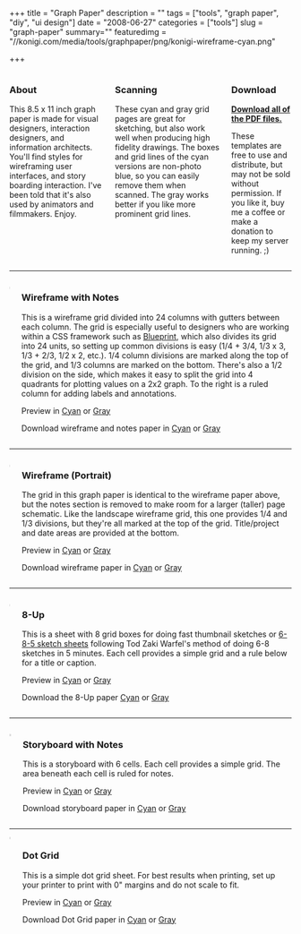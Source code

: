 +++
title = "Graph Paper"
description = ""
tags = ["tools", "graph paper", "diy", "ui design"]
date = "2008-06-27"
categories = ["tools"]
slug = "graph-paper"
summary=""
featuredimg = "//konigi.com/media/tools/graphpaper/png/konigi-wireframe-cyan.png"

+++

<div class="columns">
  <div class="column">
    <h3>About</h3>
    <p>This 8.5 x 11 inch graph paper is made for visual designers, interaction designers, and information architects. You'll find styles for wireframing user interfaces, and story boarding interaction. I've been told that it's also used by animators and filmmakers. Enjoy.</p>
  </div>
  <div class="column">
    <h3>Scanning</h3>
    <p>These cyan and gray grid pages are great for sketching, but also work well when producing high fidelity drawings. The boxes and grid lines of the cyan versions are non-photo blue, so you can easily remove them when scanned. The gray works better if you like more prominent grid lines.</p>
  </div>
  <div class="column">
    <h3>Download</h3>
    <p>
    <strong><a href="//konigi.com/media/tools/graphpaper/konigi-graphpaper-pdf.zip" class="morelink">Download all of the PDF files.</a></strong></p>
    <p>These templates are free to use and distribute, but may not be sold without permission. If you like it, buy me a coffee or make a donation to keep my server running. ;)</p>
  </div>
</div>

<hr>

<div class="columns">
  <div class="column">
    <p><a href="//konigi.com/media/tools/graphpaper/png/konigi-wireframe-cyan.png" class="group"><img src="//konigi.com/media/tools/graphpaper/png/konigi-wireframe-cyan.png" alt="" class="full" /></a></p>
  </div>
  <div class="column">
    <h3>Wireframe with Notes</h3>
    <p>This is a wireframe grid divided into 24 columns with gutters between each column. The grid is especially useful to designers who are working within a CSS framework such as <a href="http://code.google.com/p/blueprintcss/">Blueprint</a>, which also divides its grid into 24 units, so setting up common divisions is easy (1/4 + 3/4, 1/3 x 3, 1/3 + 2/3, 1/2 x 2, etc.). 1/4 column divisions are marked along the top of the grid, and 1/3 columns are marked on the bottom. There's also a 1/2 division on the side, which makes it easy to split the grid into 4 quadrants for plotting values on a 2x2 graph. To the right is a ruled column for adding labels and annotations.</p>
    <p>Preview in <a href="//konigi.com/media/tools/graphpaper/png/konigi-wireframe-cyan.png" class="group" rel="group-wf">Cyan</a> or <a href="//konigi.com/media/tools/graphpaper/png/konigi-wireframe-gray.png" class="group" rel="group-wf">Gray</a></p>
    <p>Download wireframe and notes paper in <a href="//konigi.com/media/tools/graphpaper/pdf/konigi-wireframe-cyan.pdf">Cyan</a> or <a href="//konigi.com/media/tools/graphpaper/pdf/konigi-wireframe-gray.pdf">Gray</a></p>
  </div>
</div>

<hr>

<div class="columns">
  <div class="column">
    <p><a href="//konigi.com/media/tools/graphpaper/png/konigi-wireframe-portrait-cyan.png" class="group"><img src="//konigi.com/media/tools/graphpaper/png/konigi-wireframe-portrait-cyan.png" alt="" class="full" /></a></p>
    </div>
    <div class="column">
    <h3>Wireframe (Portrait)</h3>
    <p>The grid in this graph paper is identical to the wireframe paper above, but the notes section is removed to make room for a larger (taller) page schematic. Like the landscape wireframe grid, this one provides 1/4 and 1/3 divisions, but they're all marked at the top of the grid. Title/project and date areas are provided at the bottom.</p>
    <p>Preview in <a href="//konigi.com/media/tools/graphpaper/png/konigi-wireframe-portrait-cyan.png" class="group" rel="group-wfportrait">Cyan</a> or <a href="//konigi.com/media/tools/graphpaper/png/konigi-wireframe-portrait-gray.png" class="group" rel="group-wfportrait">Gray</a></p>
    <p>Download wireframe paper in <a href="//konigi.com/media/tools/graphpaper/pdf/konigi-wireframe-portrait-cyan.pdf">Cyan</a> or <a href="//konigi.com/media/tools/graphpaper/pdf/konigi-wireframe-portrait-gray.pdf">Gray</a></p>
  </div>
</div>

<hr>

<div class="columns">
  <div class="column">
    <p><a href="//konigi.com/media/tools/graphpaper/png/konigi-8-up-cyan.png" class="group"><img src="//konigi.com/media/tools/graphpaper/png/konigi-8-up-cyan.png" alt="" class="full" /></a></p>
    </div>
    <div class="column">
    <h3>8-Up</h3>
    <p>This is a sheet with 8 grid boxes for doing fast thumbnail sketches or <a href="http://www.quora.com/Todd-Zaki-Warfel/Adaptive-Path/answers">6-8-5 sketch sheets</a> following Tod Zaki Warfel's method of doing 6-8 sketches in 5 minutes. Each cell provides a simple grid and a rule below for a title or caption.</p>
    <p>Preview in <a href="//konigi.com/media/tools/graphpaper/png/konigi-8-up-cyan.png" class="group" rel="group-8up">Cyan</a> or <a href="//konigi.com/media/tools/graphpaper/png/konigi-8-up-gray.png" class="group" rel="group-8up">Gray</a> </p>
    <p>Download the 8-Up paper <a href="//konigi.com/media/tools/graphpaper/pdf/konigi-8-up-cyan.pdf">Cyan</a> or <a href="//konigi.com/media/tools/graphpaper/pdf/konigi-8-up-gray.pdf">Gray</a></p>
  </div>
</div>

<hr>

<div class="columns">
  <div class="column">
    <p><a href="//konigi.com/media/tools/graphpaper/png/konigi-storyboard-cyan.png" class="group"><img src="//konigi.com/media/tools/graphpaper/png/konigi-storyboard-cyan.png" alt="" class="full" /></a></p>
    </div>
    <div class="column">
    <h3>Storyboard with Notes</h3>
    <p>This is a storyboard with 6 cells. Each cell provides a simple grid. The area beneath each cell is ruled for notes.</p>
    <p>Preview in <a href="//konigi.com/media/tools/graphpaper/png/konigi-storyboard-cyan.png" class="group" rel="group-story">Cyan</a> or <a href="//konigi.com/media/tools/graphpaper/png/konigi-storyboard-gray.png" class="group" rel="group-story">Gray</a></p>
    <p>Download storyboard paper in <a href="//konigi.com/media/tools/graphpaper/pdf/konigi-storyboard-cyan.pdf">Cyan</a> or <a href="//konigi.com/media/tools/graphpaper/pdf/konigi-storyboard-gray.pdf">Gray</a></p>
  </div>
</div>

<hr>

<div class="columns">
  <div class="column">
    <a href="//konigi.com/media/tools/graphpaper/png/konigi-dotgrid-cyan.png" class="group"><img src="//konigi.com/media/tools/graphpaper/png/konigi-dotgrid-cyan.png" alt="" class="full" /></a>
    </div>
    <div class="column">
    <h3>Dot Grid</h3>
    <p>This is a simple dot grid sheet. For best results when printing, set up your printer to print with 0" margins and do not scale to fit.</p>
    <p>Preview in <a href="//konigi.com/media/tools/graphpaper/png/konigi-dotgrid-cyan.png" class="group" rel="group-dotgrid">Cyan</a> or <a href="//konigi.com/media/tools/graphpaper/png/konigi-dotgrid-gray.png" class="group" rel="group-dotgrid">Gray</a></p>
    <p>Download Dot Grid paper in <a href="//konigi.com/media/tools/graphpaper/pdf/konigi-dotgrid-cyan.pdf">Cyan</a> or <a href="//konigi.com/media/tools/graphpaper/pdf/konigi-dotgrid-gray.pdf">Gray</a></p>
  </div>
</div>

<style type="text/css">
img.full {
  display: block;
  border: 2px solid #ddd;
  margin-bottom: 1em;
}
</style>
